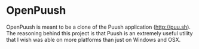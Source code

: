 OpenPuush
=========

OpenPuush is meant to be a clone of the Puush application (http://puu.sh). The reasoning behind this project is that Puush is an extremely useful utility that I wish was able on more platforms than just on Windows and OSX.